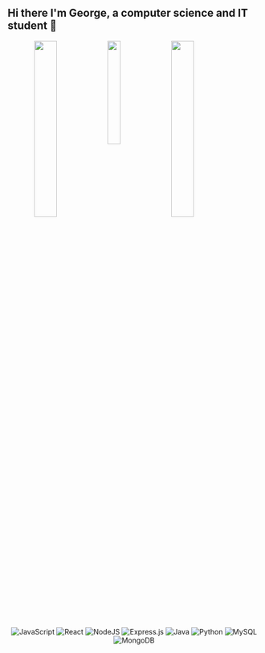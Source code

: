 ## Hi there I'm George, a computer science and IT student 👋
<div align="center">
<img align="left" width="30%" src="https://github-readme-stats.vercel.app/api?username=RGeorge482&show_icons=true&theme=cobalt&border_radius=20" />
<img align="left" width="23%" src="https://github-readme-stats.vercel.app/api/top-langs/?username=RGeorge482&layout=compact&border_radius=20" />
<img align="left" width="30%" src="https://streak-stats.demolab.com/?user=RGeorge482&theme=tokyonight&border_radius=20" />
<div/>

![JavaScript](https://img.shields.io/badge/javascript-%23323330.svg?style=for-the-badge&logo=javascript&logoColor=%23F7DF1E)
![React](https://img.shields.io/badge/react-%2320232a.svg?style=for-the-badge&logo=react&logoColor=%2361DAFB)
![NodeJS](https://img.shields.io/badge/node.js-6DA55F?style=for-the-badge&logo=node.js&logoColor=white)
![Express.js](https://img.shields.io/badge/express.js-%23404d59.svg?style=for-the-badge&logo=express&logoColor=%2361DAFB)
![Java](https://img.shields.io/badge/java-%23ED8B00.svg?style=for-the-badge&logo=openjdk&logoColor=white)
![Python](https://img.shields.io/badge/python-3670A0?style=for-the-badge&logo=python&logoColor=ffdd54)
![MySQL](https://img.shields.io/badge/mysql-%2300f.svg?style=for-the-badge&logo=mysql&logoColor=white)
![MongoDB](https://img.shields.io/badge/MongoDB-%234ea94b.svg?style=for-the-badge&logo=mongodb&logoColor=white)

